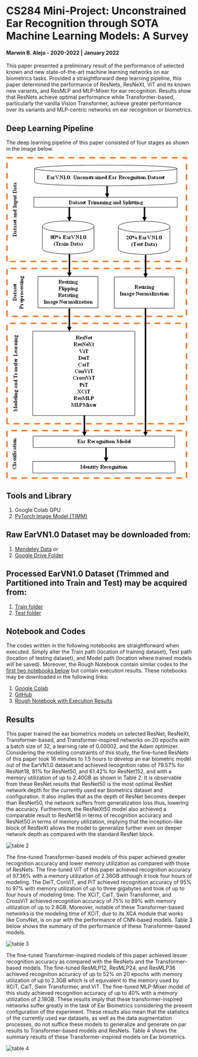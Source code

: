 
# CS284 Mini-Project: Unconstrained Ear Recognition through SOTA Machine Learning Models: A Survey

#### Marwin B. Alejo - 2020-2022 | January 2022
This paper presented a preliminary result of the performance of selected known and new state-of-the-art machine learning networks on ear biometrics tasks. Provided a straightforward deep learning pipeline, this paper determined the performance of ResNets, ResNeXt, ViT and its known new variants, and ResMLP and MLP-Mixer for ear recognition. Results show that ResNets achieve optimal performance while Transformer-based, particularly the vanilla Vision Transformer, achieve greater performance over its variants and MLP-centric networks on ear recognition or biometrics.

## Deep Learning Pipeline
The deep learning pipeline of this paper consisted of four stages as shown in the image below.

![deep learning pipeline](https://github.com/mbalejo/CS284/blob/main/MiniProject/images/fig13.png)

## Tools and Library
1. Google Colab GPU
2. [PyTorch Image Model (TIMM)](https://github.com/rwightman/pytorch-image-models/tree/master/timm/models) 

## Raw EarVN1.0 Dataset may be downloaded from:
1. [Mendeley Data](https://data.mendeley.com/datasets/yws3v3mwx3/4) or
2. [Google Drive Folder](https://drive.google.com/drive/folders/1YzVIXU5WyfIWh3NMnhp4Mp9vNxk_CULy?usp=sharing)

## Processed EarVN1.0 Dataset (Trimmed and Partitioned into Train and Test) may be acquired from:
1. [Train folder](https://drive.google.com/drive/folders/1KWCf8URgn9RAhQ_sBEqZvM9G6ChkzCr2?usp=sharing)
2. [Test folder](https://drive.google.com/drive/folders/19vPcrdLYW7pddNxPO-ntYDzyovOkq-RE?usp=sharing)

## Notebook and Codes
The codes written in the following notebooks are straightforward when executed. Simply alter the Train path (location of training dataset), Test path (location of testing dataset), and Model path (location where trained models will be saved). Moreover, the Rough Notebook contain similar codes to the [first two notebooks below](https://colab.research.google.com/drive/1kJ4e52HmVwdEGbSk2QTn22ANNGcgly5X?usp=sharing) but contain execution results. These notebooks may be downloaded in the following links:
1. [Google Colab](https://colab.research.google.com/drive/1kJ4e52HmVwdEGbSk2QTn22ANNGcgly5X?usp=sharing)
2. [GitHub](https://github.com/mbalejo/CS284/blob/main/MiniProject/Unconstrained_Ear_Recognition_through_SOTA_Machine_Learning_Models_Marwin_Alejo_202020221.ipynb)
3. [Rough Notebook with Execution Results](https://colab.research.google.com/drive/141bKNrPtKnraKSpJXNjUvJjOG6Gpl3Ij?usp=sharing)

## Results
This paper trained the ear biometrics models on selected ResNet, ResNeXt, Transformer-based, and Transformer-inspired networks on 20 epochs with a batch size of 32, a learning rate of 0.00002, and the Adam optimizer. Considering the modeling constraints of this study, the fine-tuned ResNets of this paper took 16 minutes to 1.5 hours to develop an ear biometric model out of the EarVN1.0 dataset and achieved recognition rates of 79.57% for ResNet18, 81% for ResNet50, and 61.42% for ResNet152, and with a memory utilization of up to 2.40GB as shown in Table 2. It is observable from these ResNet results that ResNet50 is the most optimal ResNet network depth for the currently used ear biometrics dataset and configuration. It also implies that as the depth of ResNet becomes deeper than ResNet50, the network suffers from generalization loss thus, lowering the accuracy. Furthermore, the ResNeXt50 model also achieved a comparable result to ResNet18 in terms of recognition accuracy and ResNet50 in terms of memory utilization, implying that the inception-like block of ResNeXt allows the model to generalize further even on deeper network depth as compared with the standard ResNet block.

![table 2](https://github.com/mbalejo/CS284/tree/main/MiniProject/images/fig15.png)

The fine-tuned Transformer-based models of this paper achieved greater recognition accuracy and lower memory utilization as compared with those of ResNets. The fine-tuned ViT of this paper achieved recognition accuracy of 97.36% with a memory utilization of 2.36GB although it took four hours of modeling. The DeiT, ConViT, and PiT achieved recognition accuracy of 95% to 97% with memory utilization of up to three gigabytes and took of up to four hours of modeling time. The XCiT, CaiT, Swin Transformer, and CrossViT achieved recognition accuracy of 75% to 89% with memory utilization of up to 2.8GB. Moreover, notable of these Transformer-based networks is the modeling time of XCiT, due to its XCA module that works like ConvNet, is on par with the performance of CNN-based models. Table 3 below shows the summary of the performance of these Transformer-based models.

![table 3](https://github.com/mbalejo/CS284/tree/main/MiniProject/images/fig16.png)

The fine-tuned Transformer-inspired models of this paper achieved lesser recognition accuracy as compared with the ResNets and the Transformer-based models. The fine-tuned ResMLP12, ResMLP24, and ResMLP36 achieved recognition accuracy of up to 52% on 20 epochs with memory utilization of up to 2.3GB which is of equivalent to the memory used by XCiT, CaiT, Swin Transformer, and ViT. The fine-tuned MLP-Mixer model of this study achieved recognition accuracy of up to 40% with a memory utilization of 2.18GB. These results imply that these transformer-inspired networks suffer greatly in the task of Ear Biometrics considering the present configuration of the experiment. These results also mean that the statistics of the currently used ear datasets, as well as the data augmentation processes, do not suffice these models to generalize and generate on par results to Transformer-based models and ResNets. Table 4 shows the summary results of these Transformer-inspired models on Ear biometrics.

![table 4](https://github.com/mbalejo/CS284/tree/main/MiniProject/images/fig17.png)
